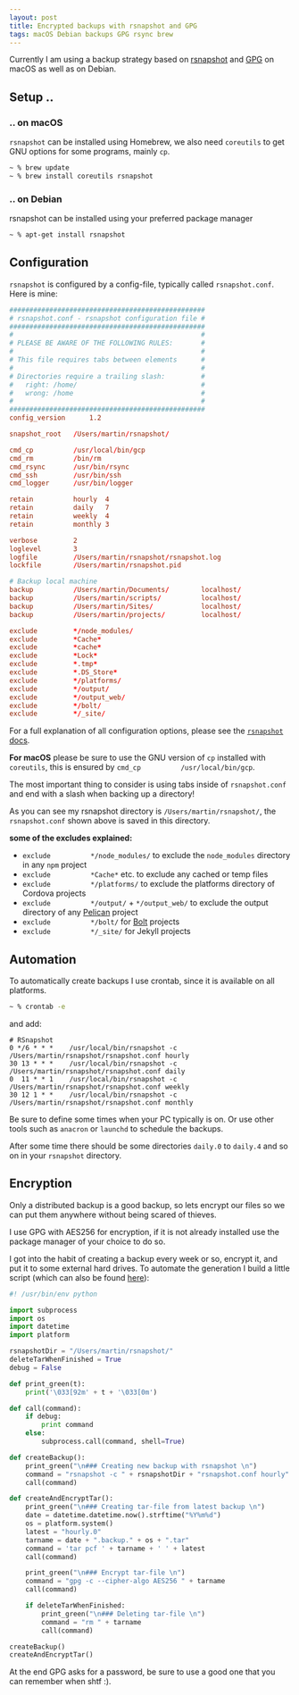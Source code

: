 ```yaml
---
layout: post
title: Encrypted backups with rsnapshot and GPG
tags: macOS Debian backups GPG rsync brew
---
```


Currently I am using a backup strategy based on [rsnapshot](http://rsnapshot.org/) and [GPG](https://gnupg.org/) on macOS as
well as on Debian.

## Setup ..
### .. on macOS

`rsnapshot` can be installed using Homebrew, we also need `coreutils` to get GNU
options for some programs, mainly `cp`.

```zsh
~ % brew update
~ % brew install coreutils rsnapshot
```

### .. on Debian

rsnapshot can be installed using your preferred package manager

```zsh
~ % apt-get install rsnapshot
```

## Configuration

`rsnapshot` is configured by a config-file, typically called `rsnapshot.conf`.
Here is mine:

```conf
#################################################
# rsnapshot.conf - rsnapshot configuration file #
#################################################
#                                               #
# PLEASE BE AWARE OF THE FOLLOWING RULES:       #
#                                               #
# This file requires tabs between elements      #
#                                               #
# Directories require a trailing slash:         #
#   right: /home/                               #
#   wrong: /home                                #
#                                               #
#################################################
config_version		1.2

snapshot_root	/Users/martin/rsnapshot/

cmd_cp			/usr/local/bin/gcp
cmd_rm			/bin/rm
cmd_rsync		/usr/bin/rsync
cmd_ssh			/usr/bin/ssh
cmd_logger		/usr/bin/logger

retain			hourly	4
retain			daily	7
retain			weekly	4
retain			monthly	3

verbose			2
loglevel		3
logfile			/Users/martin/rsnapshot/rsnapshot.log
lockfile		/Users/martin/rsnapshot.pid

# Backup local machine
backup			/Users/martin/Documents/		localhost/
backup			/Users/martin/scripts/			localhost/
backup			/Users/martin/Sites/			localhost/
backup			/Users/martin/projects/			localhost/

exclude			*/node_modules/
exclude			*Cache*
exclude			*cache*
exclude			*Lock*
exclude			*.tmp*
exclude			*.DS_Store*
exclude			*/platforms/
exclude			*/output/
exclude			*/output_web/
exclude			*/bolt/
exclude			*/_site/
```

For a full explanation of all configuration options, please see the [`rsnapshot` docs](http://rsnapshot.org/rsnapshot/docs/docbook/rest.html#configuration).

__For macOS__ please be sure to use the GNU version of `cp` installed with `coreutils`, this is ensured by `cmd_cp			/usr/local/bin/gcp`.

The most important thing to consider is using tabs inside of `rsnapshot.conf` and
end with a slash when backing up a directory!

As you can see my rsnapshot directory is `/Users/martin/rsnapshot/`, the `rsnapshot.conf` shown above is saved in this directory.

__some of the excludes explained:__

* `exclude			*/node_modules/` to exclude the `node_modules` directory in any `npm` project
* `exclude			*Cache*` etc. to exclude any cached or temp files
* `exclude			*/platforms/` to exclude the platforms directory of Cordova projects
* `exclude			*/output/` + `*/output_web/` to exclude the output directory of any [Pelican](https://github.com/getpelican/pelican) project
* `exclude			*/bolt/` for [Bolt](https://bolt.cm/) projects
* `exclude			*/_site/` for Jekyll projects

## Automation

To automatically create backups I use crontab, since it is available on all platforms.

```bash
~ % crontab -e
```

and add:
```
# RSnapshot
0 */6 * * *    /usr/local/bin/rsnapshot -c /Users/martin/rsnapshot/rsnapshot.conf hourly
30 13 * * *    /usr/local/bin/rsnapshot -c /Users/martin/rsnapshot/rsnapshot.conf daily
0  11 * * 1    /usr/local/bin/rsnapshot -c /Users/martin/rsnapshot/rsnapshot.conf weekly
30 12 1 * *    /usr/local/bin/rsnapshot -c /Users/martin/rsnapshot/rsnapshot.conf monthly
```

Be sure to define some times when your PC typically is on. Or use other tools such as `anacron` or `launchd` to schedule the backups.

After some time there should be some directories `daily.0` to `daily.4` and so on in your `rsnapshot` directory.

## Encryption

Only a distributed backup is a good backup, so lets encrypt our files so we can put them anywhere without being scared of thieves.

I use GPG with AES256 for encryption, if it is not already installed use the package manager of your choice to do so.

I got into the habit of creating a backup every week or so, encrypt it, and put it to some external hard drives. To automate the generation I build a little script (which can also be found [here](https://gist.github.com/znegva/f87458068a66ea3bf06417d20889725b)):

```python
#! /usr/bin/env python

import subprocess
import os
import datetime
import platform

rsnapshotDir = "/Users/martin/rsnapshot/"
deleteTarWhenFinished = True
debug = False

def print_green(t):
	print('\033[92m' + t + '\033[0m')

def call(command):
	if debug:
		print command
	else:
		subprocess.call(command, shell=True)

def createBackup():
	print_green("\n### Creating new backup with rsnapshot \n")
	command = "rsnapshot -c " + rsnapshotDir + "rsnapshot.conf hourly"
	call(command)

def createAndEncryptTar():
	print_green("\n### Creating tar-file from latest backup \n")
	date = datetime.datetime.now().strftime("%Y%m%d")
	os = platform.system()
	latest = "hourly.0"
	tarname = date + ".backup." + os + ".tar"
	command = 'tar pcf ' + tarname + ' ' + latest
	call(command)

	print_green("\n### Encrypt tar-file \n")
	command = "gpg -c --cipher-algo AES256 " + tarname
	call(command)

	if deleteTarWhenFinished:
		print_green("\n### Deleting tar-file \n")
		command = "rm " + tarname
		call(command)

createBackup()
createAndEncryptTar()
```

At the end GPG asks for a password, be sure to use a good one that you can remember when shtf :).
